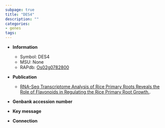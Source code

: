 ```yaml
---
subpage: true
title: "DES4"
description: ""
categories:
- genes
tags: 
---
```


* **Information**  
    + Symbol: DES4  
    + MSU: None  
    + RAPdb: [Os02g0782800](http://rapdb.dna.affrc.go.jp/viewer/gbrowse_details/irgsp1?name=Os02g0782800)  

* **Publication**  
    + [RNA-Seq Transcriptome Analysis of Rice Primary Roots Reveals the Role of Flavonoids in Regulating the Rice Primary Root Growth.](Basel).

* **Genbank accession number**  

* **Key message**  

* **Connection**  



